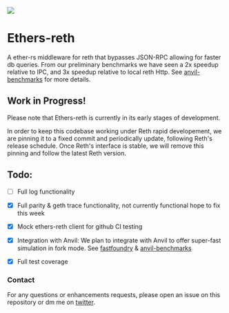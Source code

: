 ![](assets/Octane.png)

# Ethers-reth

A ether-rs middleware for reth that bypasses JSON-RPC allowing for faster db queries. From our preliminary benchmarks we have seen a 2x speedup relative to IPC, and 3x speedup relative to local reth Http. See [anvil-benchmarks](https://github.com/SorellaLabs/anvil-benchmarks) for more details.

## Work in Progress!

Please note that Ethers-reth is currently in its early stages of development.

In order to keep this codebase working under Reth rapid developement, we are pinning it to a fixed commit and periodically update, following Reth's release schedule. Once Reth's interface is stable, we will remove this pinning and follow the latest Reth version.

## Todo:

- [ ] Full log functionality
- [x] Full parity & geth trace functionality, not currently functional hope to fix this week
- [x] Mock ethers-reth client for github CI testing
- [x] Integration with Anvil: We plan to integrate with Anvil to offer super-fast simulation in fork mode. See [fastfoundry](https://github.com/SorellaLabs/fastfoundry) & [anvil-benchmarks](https://github.com/SorellaLabs/anvil-benchmarks)
- [x] Full test coverage


### Contact

For any questions or enhancements requests, please open an issue on this repository or dm me on [twitter](https://twitter.com/0xvanbeethoven).

